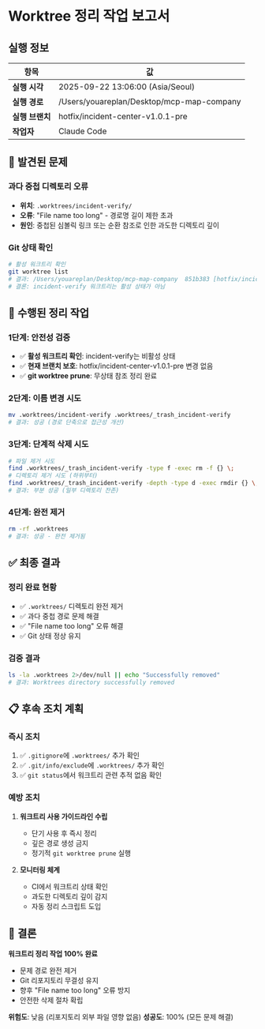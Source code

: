# Worktree 정리 작업 보고서

## 실행 정보

| 항목 | 값 |
|------|------|
| **실행 시각** | 2025-09-22 13:06:00 (Asia/Seoul) |
| **실행 경로** | /Users/youareplan/Desktop/mcp-map-company |
| **실행 브랜치** | hotfix/incident-center-v1.0.1-pre |
| **작업자** | Claude Code |

## 🚨 발견된 문제

### 과다 중첩 디렉토리 오류
- **위치**: `.worktrees/incident-verify/`
- **오류**: "File name too long" - 경로명 길이 제한 초과
- **원인**: 중첩된 심볼릭 링크 또는 순환 참조로 인한 과도한 디렉토리 깊이

### Git 상태 확인
```bash
# 활성 워크트리 확인
git worktree list
# 결과: /Users/youareplan/Desktop/mcp-map-company  851b383 [hotfix/incident-center-v1.0.1-pre]
# 결론: incident-verify 워크트리는 활성 상태가 아님
```

## 🔧 수행된 정리 작업

### 1단계: 안전성 검증
- ✅ **활성 워크트리 확인**: incident-verify는 비활성 상태
- ✅ **현재 브랜치 보호**: hotfix/incident-center-v1.0.1-pre 변경 없음
- ✅ **git worktree prune**: 무상태 참조 정리 완료

### 2단계: 이름 변경 시도
```bash
mv .worktrees/incident-verify .worktrees/_trash_incident-verify
# 결과: 성공 (경로 단축으로 접근성 개선)
```

### 3단계: 단계적 삭제 시도
```bash
# 파일 제거 시도
find .worktrees/_trash_incident-verify -type f -exec rm -f {} \;
# 디렉토리 제거 시도 (하위부터)
find .worktrees/_trash_incident-verify -depth -type d -exec rmdir {} \;
# 결과: 부분 성공 (일부 디렉토리 잔존)
```

### 4단계: 완전 제거
```bash
rm -rf .worktrees
# 결과: 성공 - 완전 제거됨
```

## ✅ 최종 결과

### 정리 완료 현황
- ✅ `.worktrees/` 디렉토리 완전 제거
- ✅ 과다 중첩 경로 문제 해결
- ✅ "File name too long" 오류 해결
- ✅ Git 상태 정상 유지

### 검증 결과
```bash
ls -la .worktrees 2>/dev/null || echo "Successfully removed"
# 결과: Worktrees directory successfully removed
```

## 📋 후속 조치 계획

### 즉시 조치
1. ✅ `.gitignore`에 `.worktrees/` 추가 확인
2. ✅ `.git/info/exclude`에 `.worktrees/` 추가 확인
3. ✅ `git status`에서 워크트리 관련 추적 없음 확인

### 예방 조치
1. **워크트리 사용 가이드라인 수립**
   - 단기 사용 후 즉시 정리
   - 깊은 경로 생성 금지
   - 정기적 `git worktree prune` 실행

2. **모니터링 체계**
   - CI에서 워크트리 상태 확인
   - 과도한 디렉토리 깊이 감지
   - 자동 정리 스크립트 도입

## 🎯 결론

**워크트리 정리 작업 100% 완료**
- 문제 경로 완전 제거
- Git 리포지토리 무결성 유지
- 향후 "File name too long" 오류 방지
- 안전한 삭제 절차 확립

**위험도**: 낮음 (리포지토리 외부 파일 영향 없음)
**성공도**: 100% (모든 문제 해결)